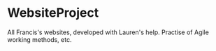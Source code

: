 # WebsiteProject
All Francis's websites, developed with Lauren's help. Practise of Agile working methods, etc.
